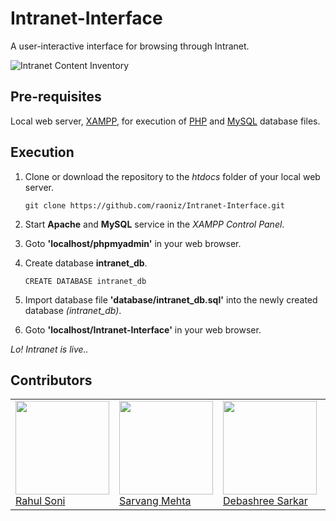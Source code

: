 # Intranet-Interface

A user-interactive interface for browsing through Intranet.

![Intranet Content Inventory](https://axerosolutions.com/assets/custom-images/how-to-build-an-intranet/intranet-content.png "Intranet")

## Pre-requisites

Local web server, [XAMPP](https://www.apachefriends.org/download.html), for execution of [PHP](php.net/manual/en/intro-whatis.php) and [MySQL](https://www.mysql.com/) database files.

## Execution

1. Clone or download the repository to the *htdocs* folder of your local web server.

      `git clone https://github.com/raoniz/Intranet-Interface.git`
      
2. Start **Apache** and **MySQL** service in the *XAMPP Control Panel*.
3. Goto **'localhost/phpmyadmin'** in your web browser.
4. Create database **intranet_db**.

      `CREATE DATABASE intranet_db`
    
5. Import database file **'database/intranet_db.sql'** into the newly created database *(intranet_db)*.
6. Goto **'localhost/Intranet-Interface'** in your web browser.

*Lo! Intranet is live..*

## Contributors

<table>
  <td>
        <a href="https://github.com/raoniz">
            <img src="https://github.com/raoniz.png" height=150px width=150px><br>
            Rahul Soni
        </a>
    </td>
    <td>
        <a href="https://github.com/sarvang008">
            <img src="https://github.com/sarvang008.png" height=150px width=150px><br>
            Sarvang Mehta
        </a>
    </td>
    <td>
        <a href="https://github.com/debashree756">
            <img src="https://github.com/debashree756.png" height=150px width=150px><br>
            Debashree Sarkar
        </a>
    </td>
  <td>
        <a href="https://github.com/shah25">
            <img src="https://github.com/shah25.png" height=150px width=150px><br>
            Kaushal Shah
        </a>
    </td>
</table>
